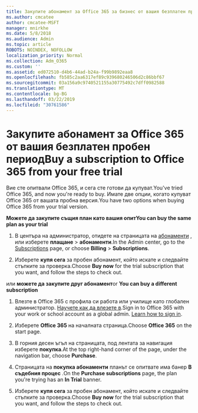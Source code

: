 ```yaml
---
title: Закупите абонамент за Office 365 за бизнес от вашия безплатен пробен период
ms.author: cmcatee
author: cmcatee-MSFT
manager: mnirkhe
ms.date: 5/8/2018
ms.audience: Admin
ms.topic: article
ROBOTS: NOINDEX, NOFOLLOW
localization_priority: Normal
ms.collection: Adm_O365
ms.custom: ''
ms.assetid: ed072510-d4b6-44ad-b24a-f99b9892eaa8
ms.openlocfilehash: fb585c2aa6317ef89c939680246506d2c86bbf67
ms.sourcegitcommit: 03a156a9c9740521155a30775492c7dff0982588
ms.translationtype: MT
ms.contentlocale: bg-BG
ms.lasthandoff: 03/22/2019
ms.locfileid: "30761586"
---
```

# <a name="buy-a-subscription-to-office-365-from-your-free-trial"></a><span data-ttu-id="cf851-102">Закупите абонамент за Office 365 от вашия безплатен пробен период</span><span class="sxs-lookup"><span data-stu-id="cf851-102">Buy a subscription to Office 365 from your free trial</span></span>

<span data-ttu-id="cf851-103">Вие сте опитвали Office 365, и сега сте готови да купуват.</span><span class="sxs-lookup"><span data-stu-id="cf851-103">You've tried Office 365, and now you're ready to buy.</span></span> <span data-ttu-id="cf851-104">Имате две опции, когато купуват Office 365 от вашата пробна версия.</span><span class="sxs-lookup"><span data-stu-id="cf851-104">You have two options when buying Office 365 from your trial version.</span></span>
  
 <span data-ttu-id="cf851-105">**Можете да закупите същия план като вашия опит**</span><span class="sxs-lookup"><span data-stu-id="cf851-105">**You can buy the same plan as your trial**</span></span>
  
1. <span data-ttu-id="cf851-106">В центъра на администратор, отидете на страницата на [абонаменти](https://go.microsoft.com/fwlink/p/?linkid=842054) , или изберете **плащане** \> **абонаменти**.</span><span class="sxs-lookup"><span data-stu-id="cf851-106">In the Admin center, go to the [Subscriptions](https://go.microsoft.com/fwlink/p/?linkid=842054) page, or choose **Billing** \> **Subscriptions**.</span></span>
    
2. <span data-ttu-id="cf851-107">Изберете **купя сега** за пробен абонамент, който искате и следвайте стъпките за проверка.</span><span class="sxs-lookup"><span data-stu-id="cf851-107">Choose **Buy now** for the trial subscription that you want, and follow the steps to check out.</span></span> 
    
<span data-ttu-id="cf851-108">или **можете да закупите друг абонамент**</span><span class="sxs-lookup"><span data-stu-id="cf851-108">or **You can buy a different subscription**</span></span>
  
1. <span data-ttu-id="cf851-109">Влезте в Office 365 с профила си работа или училище като глобален администратор. [Научете как да влезете в](https://support.office.com/article/e9eb7d51-5430-4929-91ab-6157c5a050b4).</span><span class="sxs-lookup"><span data-stu-id="cf851-109">Sign in to Office 365 with your work or school account as a global admin. [Learn how to sign in](https://support.office.com/article/e9eb7d51-5430-4929-91ab-6157c5a050b4).</span></span>
    
2. <span data-ttu-id="cf851-110">Изберете **Office 365** на началната страница.</span><span class="sxs-lookup"><span data-stu-id="cf851-110">Choose **Office 365** on the start page.</span></span> 
    
3. <span data-ttu-id="cf851-111">В горния десен ъгъл на страницата, под лентата за навигация изберете **покупка**.</span><span class="sxs-lookup"><span data-stu-id="cf851-111">At the top right-hand corner of the page, under the navigation bar, choose **Purchase**.</span></span>
    
4. <span data-ttu-id="cf851-112">Страницата на **покупка абонаменти** планът се опитвате има банер **В съдебния процес** .</span><span class="sxs-lookup"><span data-stu-id="cf851-112">On the **Purchase subscriptions** page, the plan you're trying has an **In Trial** banner.</span></span> 
    
5. <span data-ttu-id="cf851-113">Изберете **купя сега** за пробен абонамент, който искате и следвайте стъпките за проверка.</span><span class="sxs-lookup"><span data-stu-id="cf851-113">Choose **Buy now** for the trial subscription that you want, and follow the steps to check out.</span></span> 
    

